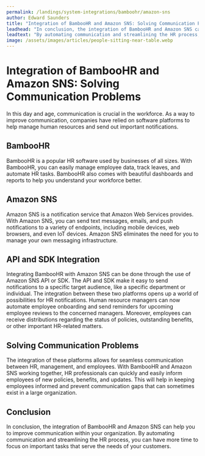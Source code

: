 ```yaml
---
permalink: /landings/system-integrations/bamboohr/amazon-sns
author: Edward Saunders
title: "Integration of BambooHR and Amazon SNS: Solving Communication Problems"
leadhead: "In conclusion, the integration of BambooHR and Amazon SNS can help you to improve communication within your organization"
leadtext: "By automating communication and streamlining the HR process, you can have more time to focus on important tasks that serve the needs of your customers."
image: /assets/images/articles/people-sitting-near-table.webp
---
```

<div class="arttext">	<h1>Integration of BambooHR and Amazon SNS: Solving Communication Problems</h1>
	<p>In this day and age, communication is crucial in the workforce. As a way to improve communication, companies have relied on software platforms to help manage human resources and send out important notifications. </p>
	<h2>BambooHR</h2>
	<p>BambooHR is a popular HR software used by businesses of all sizes. With BambooHR, you can easily manage employee data, track leaves, and automate HR tasks. BambooHR also comes with beautiful dashboards and reports to help you understand your workforce better. </p>
	<h2>Amazon SNS</h2>
	<p>Amazon SNS is a notification service that Amazon Web Services provides. With Amazon SNS, you can send text messages, emails, and push notifications to a variety of endpoints, including mobile devices, web browsers, and even IoT devices. Amazon SNS eliminates the need for you to manage your own messaging infrastructure. </p>
	<h2>API and SDK Integration</h2>
	<p>Integrating BambooHR with Amazon SNS can be done through the use of Amazon SNS API or SDK. The API and SDK make it easy to send notifications to a specific target audience, like a specific department or individual. The integration between these two platforms opens up a world of possibilities for HR notifications. Human resource managers can now automate employee onboarding and send reminders for upcoming employee reviews to the concerned managers. Moreover, employees can receive distributions regarding the status of policies, outstanding benefits, or other important HR-related matters. </p>
	<h2>Solving Communication Problems</h2>
	<p>The integration of these platforms allows for seamless communication between HR, management, and employees. With BambooHR and Amazon SNS working together, HR professionals can quickly and easily inform employees of new policies, benefits, and updates. This will help in keeping employees informed and prevent communication gaps that can sometimes exist in a large organization. </p>
	<h2>Conclusion</h2>
	<p>In conclusion, the integration of BambooHR and Amazon SNS can help you to improve communication within your organization. By automating communication and streamlining the HR process, you can have more time to focus on important tasks that serve the needs of your customers. </p>
</div>